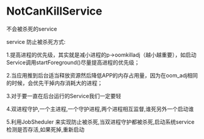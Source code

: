 # NotCanKillService
不会被杀死的service

service 防止被杀死方式:

1.提高进程的优先级，其实就是减小进程的p->oomkilladj（越小越重要），如启动Service调用startForeground()尽量提高进程的优先级；

2.当应用推到后台适当释放资源然后降低APP的内存占用量，因为在oom_adj相同的时候，会优先干掉内存消耗大的进程；

3.对于要一直在后台运行的Service我们一定要轻

4.双进程守护,一个主进程,一个守护进程,两个进程相互监督,谁死另外一个启动谁

5.利用JobSheduler 来实现防止被杀死,当双进程守护都被杀死,启动系统service检测是否存活,如果死掉,重新启动
